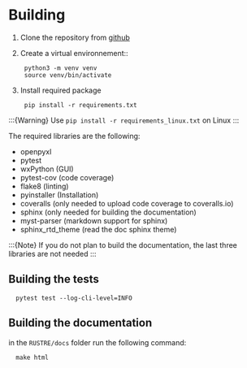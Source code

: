 # Building

1. Clone the repository from [github](https://github.com/lucsch/rustre)

2. Create a virtual environnement::

        python3 -m venv venv
        source venv/bin/activate

3. Install required package  

        pip install -r requirements.txt

:::{Warning}
Use `pip install -r requirements_linux.txt` on Linux
:::

  The required libraries are the following:

   - openpyxl
   - pytest
   - wxPython (GUI)
   - pytest-cov (code coverage)
   - flake8 (linting)
   - pyinstaller (Installation)
   - coveralls (only needed to upload code coverage to coveralls.io)
   - sphinx (only needed for building the documentation)
   - myst-parser (markdown support for sphinx)
   - sphinx_rtd_theme (read the doc sphinx theme)

:::{Note}
If you do not plan to build the documentation, the last three libraries are not needed
:::

## Building the tests

      pytest test --log-cli-level=INFO

## Building the documentation

in the `RUSTRE/docs` folder run the following command:

      make html


